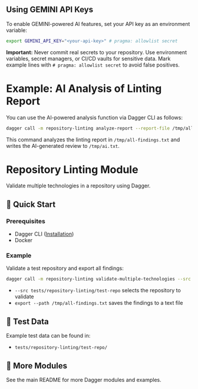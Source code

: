 
## Using GEMINI API Keys

To enable GEMINI-powered AI features, set your API key as an environment variable:

```sh
export GEMINI_API_KEY="<your-api-key>" # pragma: allowlist secret
```

**Important:** Never commit real secrets to your repository. Use environment variables, secret managers, or CI/CD vaults for sensitive data. Mark example lines with `# pragma: allowlist secret` to avoid false positives.
# Example: AI Analysis of Linting Report

You can use the AI-powered analysis function via Dagger CLI as follows:

```sh
dagger call -m repository-linting analyze-report --report-file /tmp/all-findings.txt export --path=/tmp/ai.txt
```

This command analyzes the linting report in `/tmp/all-findings.txt` and writes the AI-generated review to `/tmp/ai.txt`.
# Repository Linting Module

Validate multiple technologies in a repository using Dagger.

## 🚀 Quick Start

### Prerequisites
- Dagger CLI ([Installation](https://docs.dagger.io/install))
- Docker

### Example

Validate a test repository and export all findings:

```bash
dagger call -m repository-linting validate-multiple-technologies --src tests/repository-linting/test-repo export --path /tmp/all-findings.txt
```

- `--src tests/repository-linting/test-repo` selects the repository to validate
- `export --path /tmp/all-findings.txt` saves the findings to a text file

## 📂 Test Data

Example test data can be found in:
- `tests/repository-linting/test-repo/`

## 📖 More Modules

See the main README for more Dagger modules and examples.
